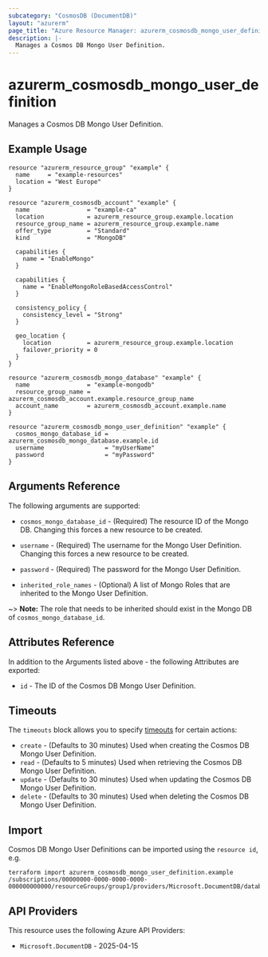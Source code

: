 ```yaml
---
subcategory: "CosmosDB (DocumentDB)"
layout: "azurerm"
page_title: "Azure Resource Manager: azurerm_cosmosdb_mongo_user_definition"
description: |-
  Manages a Cosmos DB Mongo User Definition.
---
```


# azurerm_cosmosdb_mongo_user_definition

Manages a Cosmos DB Mongo User Definition.

## Example Usage

```hcl
resource "azurerm_resource_group" "example" {
  name     = "example-resources"
  location = "West Europe"
}

resource "azurerm_cosmosdb_account" "example" {
  name                = "example-ca"
  location            = azurerm_resource_group.example.location
  resource_group_name = azurerm_resource_group.example.name
  offer_type          = "Standard"
  kind                = "MongoDB"

  capabilities {
    name = "EnableMongo"
  }

  capabilities {
    name = "EnableMongoRoleBasedAccessControl"
  }

  consistency_policy {
    consistency_level = "Strong"
  }

  geo_location {
    location          = azurerm_resource_group.example.location
    failover_priority = 0
  }
}

resource "azurerm_cosmosdb_mongo_database" "example" {
  name                = "example-mongodb"
  resource_group_name = azurerm_cosmosdb_account.example.resource_group_name
  account_name        = azurerm_cosmosdb_account.example.name
}

resource "azurerm_cosmosdb_mongo_user_definition" "example" {
  cosmos_mongo_database_id = azurerm_cosmosdb_mongo_database.example.id
  username                 = "myUserName"
  password                 = "myPassword"
}
```

## Arguments Reference

The following arguments are supported:

* `cosmos_mongo_database_id` - (Required) The resource ID of the Mongo DB. Changing this forces a new resource to be created.

* `username` - (Required) The username for the Mongo User Definition. Changing this forces a new resource to be created.

* `password` - (Required) The password for the Mongo User Definition.

* `inherited_role_names` - (Optional) A list of Mongo Roles that are inherited to the Mongo User Definition.

~> **Note:** The role that needs to be inherited should exist in the Mongo DB of `cosmos_mongo_database_id`.

## Attributes Reference

In addition to the Arguments listed above - the following Attributes are exported:

* `id` - The ID of the Cosmos DB Mongo User Definition.

## Timeouts

The `timeouts` block allows you to specify [timeouts](https://www.terraform.io/docs/configuration/resources.html#timeouts) for certain actions:

* `create` - (Defaults to 30 minutes) Used when creating the Cosmos DB Mongo User Definition.
* `read` - (Defaults to 5 minutes) Used when retrieving the Cosmos DB Mongo User Definition.
* `update` - (Defaults to 30 minutes) Used when updating the Cosmos DB Mongo User Definition.
* `delete` - (Defaults to 30 minutes) Used when deleting the Cosmos DB Mongo User Definition.

## Import

Cosmos DB Mongo User Definitions can be imported using the `resource id`, e.g.

```shell
terraform import azurerm_cosmosdb_mongo_user_definition.example /subscriptions/00000000-0000-0000-0000-000000000000/resourceGroups/group1/providers/Microsoft.DocumentDB/databaseAccounts/account1/mongodbUserDefinitions/dbname1.username1
```

## API Providers
<!-- This section is generated, changes will be overwritten -->
This resource uses the following Azure API Providers:

* `Microsoft.DocumentDB` - 2025-04-15
